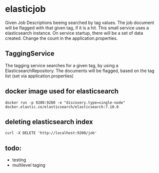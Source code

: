 # elasticjob
Given Job Descriptions beeing searched by tag values. The job document will be flagged with that given tag, if it is a hit.
This small service uses a elasticsearch instance.
On service startup, there will be a set of data created. Change the
count in the application.properties.

## TaggingService
The tagging service searches for a given tag, by using a ElasticsearchRepository.
The documents will be flagged, based on the tag list (set via application.properties)

## docker image used for elasticsearch
```
docker run -p 9200:9200 -e "discovery.type=single-node" docker.elastic.co/elasticsearch/elasticsearch:7.10.0
```

## deleting elasticsearch index
``` 
curl -X DELETE 'http://localhost:9200/job'
```

## todo: 
- testing
- multilevel taging 
